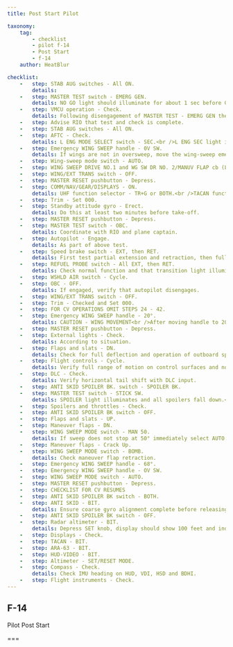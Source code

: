 ```yaml
---
title: Post Start Pilot

taxonomy:
    tag:
        - checklist
        - pilot f-14
        - Post Start
        - f-14
    author: HeatBlur

checklist:
    -   step: STAB AUG switches - All ON.
        details: 
    -   step: MASTER TEST switch - EMERG GEN.
        details: NO GO light should illuminate for about 1 sec before GO light illuminates.<br />When disconnecting AHRS light might illuminate momentarily.<br />Advise RIO test complete.
    -   step: VMCU operation - Check.
        details: Following disengagement of MASTER TEST - EMERG GEN the following lights should illuminate for just under 2 secs<br />PITCH STAB 1 and 2.<br />ROLL STAB 1 and 2.<br />YAW STAB OP and OUT.<br />SPOILERS.<br />HZ TAIL AUTH.<br />RUDDER AUTH.<br />AUTO PILOT.<br />MACH TRIM.<br />RUDDER AUTH light will not go out until reset by MASTER RESET pushbutton and PITCH and ROLL STAB AUG switches will have turned OFF.
    -   step: Advise RIO that test and check is complete. 
    -   step: STAB AUG switches - All ON. 
    -   step: AFTC - Check.
        details: L ENG MODE SELECT switch - SEC.<br />L ENG SEC light illuminates, left NOZ indicator points below zero.<br />L ENG MODE SELECT switch - PRI.<br />L ENG SEC light goes out, NOZ indicator to 100%.<br />R ENG MODE SELECT switch - SEC.<br />R ENG SEC light illuminates, right NOZ indicator points below zero.<br />R ENG MODE SELECT switch - PRI.<br />R ENG SEC lights goes out, NOZ indicator to 100%.
    -   step: Emergency WING SWEEP handle - 0V SW.
        details: If wings are not in oversweep, move the wing-sweep emergency handle to 68° in raised position.<br />Then raise handle to full extension and hold until HZ TAIL AUTH caution light goes out and OVER flag appears on wing-sweep indicator.<br />Move handle to full aft OV SW and stow. 
    -   step: Wing-sweep mode switch - AUTO. 
    -   step: WING SWEEP DRIVE NO.1 and WG SW DR NO. 2/MANUV FLAP cb (LE1, LE2) - In. 
    -   step: WING/EXT TRANS switch - OFF. 
    -   step: MASTER RESET pushbutton - Depress. 
    -   step: COMM/NAV/GEAR/DISPLAYS - ON.
        details: UHF function selector - TR+G or BOTH.<br />TACAN function selector - T/R.<br />ARA-63 POWER switch - ON.<br />DISPLAYS control switches - ON.<br />RADAR ALTITUDE - ON. 
    -   step: Trim - Set 000. 
    -   step: Standby attitude gyro - Erect.
        details: Do this at least two minutes before take-off.
    -   step: MASTER RESET pushbutton - Depress. 
    -   step: MASTER TEST switch - OBC.
        details: Coordinate with RIO and plane captain.
    -   step: Autopilot - Engage.
        details: As part of above test.
    -   step: Speed brake switch - EXT, then RET.
        details: First test partial extension and retraction, then full.<br />Check for fluctuations in stabilizer to verify integrated trim operation.
    -   step: REFUEL PROBE switch - All EXT, then RET.
        details: Check normal function and that transition light illuminates normally.
    -   step: WSHLD AIR switch - Cycle. 
    -   step: OBC - OFF.
        details: If engaged, verify that autopilot disengages.
    -   step: WING/EXT TRANS switch - OFF. 
    -   step: Trim - Checked and Set 000. 
    -   step: FOR CV OPERATIONS OMIT STEPS 24 - 42.	 
    -   step: Emergency WING SWEEP handle - 20°.
        details: CAUTION - WING MOVEMENT<br />After moving handle to 20° (full forward), engage spider detent.<br />Stow handle and guard.<br />HZ TAIL AUTH light will illuminate momentarily coming out of OVSW.<br />
    -   step: MASTER RESET pushbutton - Depress. 
    -   step: External lights - Check.
        details: According to situation.
    -   step: Flaps and slats - DN.
        details: Check for full deflection and operation of outboard spoiler module.<br />Also check for 3° trailing edge up of stabilizer.
    -   step: Flight controls - Cycle.
        details: Verify full range of motion on control surfaces and normal speed and operation of said surfaces.
    -   step: DLC - Check.
        details: Verify horizontal tail shift with DLC input.
    -   step: ANTI SKID SPOILER BK. switch - SPOILER BK. 
    -   step: MASTER TEST switch - STICK SW.
        details: SPOILER light illuminates and all spoilers fall down.<br />GO light should illuminate with 1 inch of movement of stick in each direction.
    -   step: Spoilers and throttles - Check. 
    -   step: ANTI SKID SPOILER BK switch - OFF. 
    -   step: Flaps and slats - UP. 
    -   step: Maneuver flaps - DN. 
    -   step: WING SWEEP MODE switch - MAN 50.
        details: If sweep does not stop at 50° immediately select AUTO.
    -   step: Maneuver flaps - Crack Up. 
    -   step: WING SWEEP MODE switch - BOMB.
        details: Check maneuver flap retraction.
    -   step: Emergency WING SWEEP handle - 68°. 
    -   step: Emergency WING SWEEP handle - OV SW. 
    -   step: WING SWEEP MODE switch - AUTO. 
    -   step: MASTER RESET pushbutton - Depress. 
    -   step: CHECKLIST FOR CV RESUMES
    -   step: ANTI SKID SPOILER BK switch - BOTH. 
    -   step: ANTI SKID - BIT.
        details: Ensure coarse gyro alignment complete before releasing parking brake.
    -   step: ANTI SKID SPOILER BK switch - OFF. 
    -   step: Radar altimeter - BIT.
        details: Depress SET knob, display should show 100 feet and indicator green light illuminates.<br />Release and indicator should show 0 feet, warning tone should sound in both cockpits and ALT LOW illuminates correspondingly. 
    -   step: Displays - Check. 
    -   step: TACAN - BIT. 
    -   step: ARA-63 - BIT. 
    -   step: HUD-VIDEO - BIT. 
    -   step: Altimeter - SET/RESET MODE. 
    -   step: Compass - Check.
        details: Check IMU heading on HUD, VDI, HSD and BDHI.
    -   step: Flight instruments - Check.
---
```


## F-14 
Pilot Post Start

===
